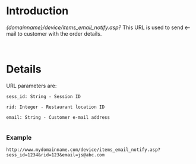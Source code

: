 # Introduction #

_{domainname}/device/items\_email\_notify.asp?_
This URL is used to send e-mail to customer with the order details.

<br>

<h1>Details</h1>

URL parameters are:<br>
<pre><code>sess_id: String - Session ID<br>
rid: Integer - Restaurant location ID<br>
email: String - Customer e-mail address<br>
</code></pre>

<h3>Example</h3>
<pre><code>http://www.mydomainname.com/device/items_email_notify.asp?sess_id=1234&amp;rid=123&amp;email=js@abc.com<br>
</code></pre>